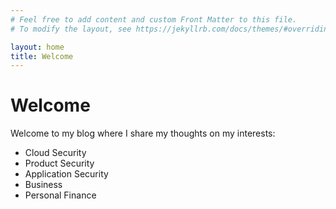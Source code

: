 ```yaml
---
# Feel free to add content and custom Front Matter to this file.
# To modify the layout, see https://jekyllrb.com/docs/themes/#overriding-theme-defaults

layout: home
title: Welcome
---
```

# Welcome
Welcome to my blog where I share my thoughts on my interests: 
- Cloud Security
- Product Security
- Application Security
- Business
- Personal Finance